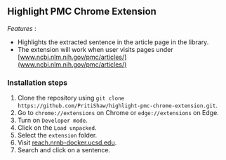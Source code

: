 ## Highlight PMC Chrome Extension

*Features* : 
- Highlights the extracted sentence in the article page in the library.
- The extension will work when user visits pages under [www.ncbi.nlm.nih.gov/pmc/articles/](www.ncbi.nlm.nih.gov/pmc/articles/)

### Installation steps

1. Clone the repository using `git clone https://github.com/PritiShaw/highlight-pmc-chrome-extension.git`.
2. Go to `chrome://extensions` on Chrome or `edge://extensions` on Edge.
3. Turn on `Developer mode`.
4. Click on the `Load unpacked`.
5. Select the `extension` folder.
6. Visit [reach.nrnb-docker.ucsd.edu](reach.nrnb-docker.ucsd.edu).
7. Search and click on a sentence.
